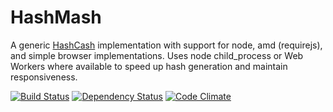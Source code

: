 # HashMash

A generic [HashCash](http://www.hashcash.org/) implementation with support for node, amd (requirejs), and simple browser implementations. Uses node child_process or Web Workers where available to speed up hash generation and maintain responsiveness.

[![Build Status](https://travis-ci.org/zvelo/hashmash.png?branch=master)](https://travis-ci.org/zvelo/hashmash) [![Dependency Status](https://gemnasium.com/zvelo/hashmash.png)](https://gemnasium.com/zvelo/hashmash) [![Code Climate](https://codeclimate.com/repos/52d24abce30ba037ce000f73/badges/6b6660505abd3760586d/gpa.png)](https://codeclimate.com/repos/52d24abce30ba037ce000f73/feed)

